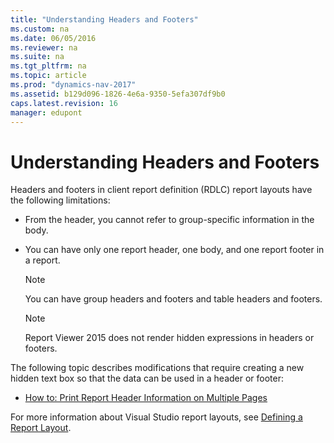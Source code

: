 ```yaml
---
title: "Understanding Headers and Footers"
ms.custom: na
ms.date: 06/05/2016
ms.reviewer: na
ms.suite: na
ms.tgt_pltfrm: na
ms.topic: article
ms.prod: "dynamics-nav-2017"
ms.assetid: b129d096-1826-4e6a-9350-5efa307df9b0
caps.latest.revision: 16
manager: edupont
---
```

# Understanding Headers and Footers
Headers and footers in client report definition \(RDLC\) report layouts have the following limitations:  
  
-   From the header, you cannot refer to group-specific information in the body.  
  
-   You can have only one report header, one body, and one report footer in a report.  
  
    > [!NOTE]  
    >  You can have group headers and footers and table headers and footers.  
  
    > [!NOTE]  
    >  Report Viewer 2015 does not render hidden expressions in headers or footers.  
  
 The following topic describes modifications that require creating a new hidden text box so that the data can be used in a header or footer:  
  
-   [How to: Print Report Header Information on Multiple Pages](How-to--Print-Report-Header-Information-on-Multiple-Pages.md)  
  
 For more information about Visual Studio report layouts, see [Defining a Report Layout](http://go.microsoft.com/fwlink/?linkid=126035).
